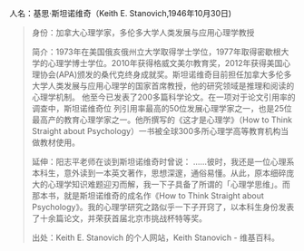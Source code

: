 人名：基思·斯坦诺维奇（Keith E. Stanovich,1946年10月30日)
>
>身份：加拿大心理学家，多伦多大学人类发展与应用心理学教授
>
>简介：1973年在美国俄亥俄州立大学取得学士学位，1977年取得密歇根大学的心理学博士学位。2010年获得格威文美尔教育奖，2012年获得美国心理协会(APA)颁发的桑代克终身成就奖。斯坦诺维奇目前担任加拿大多伦多大学人类发展与应用心理学的国家首席教授，他的研究领域是推理和阅读的心理学机制。
他至今已发表了200多篇科学论文。在一项对于论文引用率的调查中，斯坦诺维奇位 列引用率最高的50位发展心理学家之一，也是25位最高产的教育心理学家之一。他所撰写的《这才是心理学》（How to Think Straight about Psychology）一书被全球300多所心理学高等教育机构当做教材使用。
>
>延伸：阳志平老师在谈到斯坦诺维奇时曾说：
……彼时，我还是一位心理系本科生，意外读到一本英文著作，思想深邃，通俗易懂。从此，原本细碎庞大的心理学知识难题迎刃而解，我一下子具备了所谓的「心理学思维」。而那本书，就是斯坦诺维奇的成名作《How to Think Straight about Psychology》。我的心理学研究之路似乎一下子开窍了，以本科生身份发表了十余篇论文，并荣获首届北京市挑战杯特等奖。
>
>出处：Keith E. Stanovich 的个人网站，Keith Stanovich - 维基百科。
